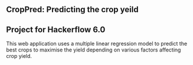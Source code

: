 ## CropPred: Predicting the crop yeild

## Project for Hackerflow 6.0

This web application uses a multiple linear regression model to predict the best crops to maximise the yield depending on various factors affecting crop yield.

